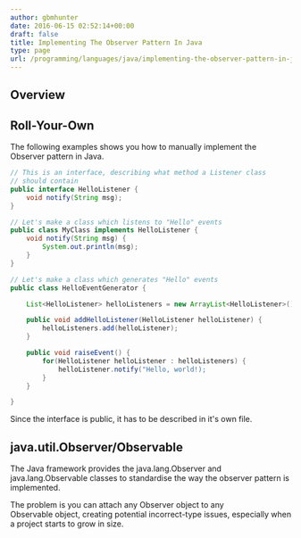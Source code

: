 ```yaml
---
author: gbmhunter
date: 2016-06-15 02:52:14+00:00
draft: false
title: Implementing The Observer Pattern In Java
type: page
url: /programming/languages/java/implementing-the-observer-pattern-in-java
---
```


## Overview

## Roll-Your-Own

The following examples shows you how to manually implement the Observer pattern in Java.

```java
// This is an interface, describing what method a Listener class
// should contain
public interface HelloListener {
    void notify(String msg);
}

// Let's make a class which listens to "Hello" events
public class MyClass implements HelloListener {
    void notify(String msg) {
        System.out.println(msg);
    }
}

// Let's make a class which generates "Hello" events
public class HelloEventGenerator {

    List<HelloListener> helloListeners = new ArrayList<HelloListener>();

    public void addHelloListener(HelloListener helloListener) {
        helloListeners.add(helloListener);
    }

    public void raiseEvent() {
        for(HelloListener helloListener : helloListeners) {
            helloListener.notify("Hello, world!);
        }
    }

}
```

Since the interface is public, it has to be described in it's own file.

## java.util.Observer/Observable

The Java framework provides the java.lang.Observer and java.lang.Observable classes to standardise the way the observer pattern is implemented.

The problem is you can attach any Observer object to any Observable object, creating potential incorrect-type issues, especially when a project starts to grow in size.
